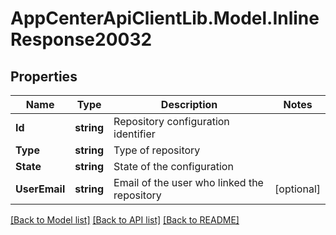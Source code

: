 # AppCenterApiClientLib.Model.InlineResponse20032
## Properties

Name | Type | Description | Notes
------------ | ------------- | ------------- | -------------
**Id** | **string** | Repository configuration identifier | 
**Type** | **string** | Type of repository | 
**State** | **string** | State of the configuration | 
**UserEmail** | **string** | Email of the user who linked the repository | [optional] 

[[Back to Model list]](../README.md#documentation-for-models) [[Back to API list]](../README.md#documentation-for-api-endpoints) [[Back to README]](../README.md)

